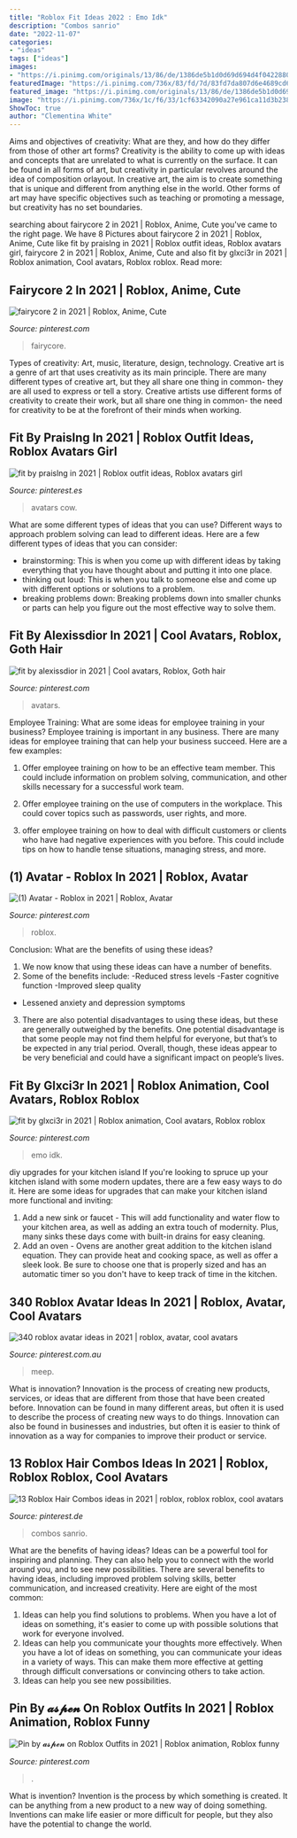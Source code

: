 ```yaml
---
title: "Roblox Fit Ideas 2022 : Emo Idk"
description: "Combos sanrio"
date: "2022-11-07"
categories:
- "ideas"
tags: ["ideas"]
images:
- "https://i.pinimg.com/originals/13/86/de/1386de5b1d0d69d694d4f0422880a333.jpg"
featuredImage: "https://i.pinimg.com/736x/83/fd/7d/83fd7da807d6e4689cd6d9eb0a66daeb.jpg"
featured_image: "https://i.pinimg.com/originals/13/86/de/1386de5b1d0d69d694d4f0422880a333.jpg"
image: "https://i.pinimg.com/736x/1c/f6/33/1cf63342090a27e961ca11d3b23849dc.jpg"
ShowToc: true
author: "Clementina White"
---
```



Aims and objectives of creativity: What are they, and how do they differ from those of other art forms?
Creativity is the ability to come up with ideas and concepts that are unrelated to what is currently on the surface. It can be found in all forms of art, but creativity in particular revolves around the idea of composition orlayout. In creative art, the aim is to create something that is unique and different from anything else in the world. Other forms of art may have specific objectives such as teaching or promoting a message, but creativity has no set boundaries.

	

		
searching about fairycore 2 in 2021 | Roblox, Anime, Cute you've came to the right page. We have 8 Pictures about fairycore 2 in 2021 | Roblox, Anime, Cute like fit by praislng in 2021 | Roblox outfit ideas, Roblox avatars girl, fairycore 2 in 2021 | Roblox, Anime, Cute and also fit by glxci3r in 2021 | Roblox animation, Cool avatars, Roblox roblox. Read more:
		
    
## Fairycore 2 In 2021 | Roblox, Anime, Cute

<img loading=lazy src="https://i.pinimg.com/originals/13/86/de/1386de5b1d0d69d694d4f0422880a333.jpg" onerror="this.onerror=null;this.src='https://tse2.mm.bing.net/th?id=OIP.FjgsqE5Beym-yB7OtJZg5wHaLA&amp;pid=15.1';" alt="fairycore 2 in 2021 | Roblox, Anime, Cute">

_Source: pinterest.com_

>fairycore. 

	

Types of creativity: Art, music, literature, design, technology.
Creative art is a genre of art that uses creativity as its main principle. There are many different types of creative art, but they all share one thing in common- they are all used to express or tell a story. Creative artists use different forms of creativity to create their work, but all share one thing in common- the need for creativity to be at the forefront of their minds when working.

    
## Fit By Praislng In 2021 | Roblox Outfit Ideas, Roblox Avatars Girl

<img loading=lazy src="https://i.pinimg.com/736x/10/0c/be/100cbe905a17884178d92698f51753ce.jpg" onerror="this.onerror=null;this.src='https://tse3.mm.bing.net/th?id=OIP.QU9CuSrGgD6N9rXFDIvVQgHaN2&amp;pid=15.1';" alt="fit by praislng in 2021 | Roblox outfit ideas, Roblox avatars girl">

_Source: pinterest.es_

>avatars cow. 

	

What are some different types of ideas that you can use?
Different ways to approach problem solving can lead to different ideas. Here are a few different types of ideas that you can consider: 
- brainstorming: This is when you come up with different ideas by taking everything that you have thought about and putting it into one place. 
- thinking out loud: This is when you talk to someone else and come up with different options or solutions to a problem. 
- breaking problems down: Breaking problems down into smaller chunks or parts can help you figure out the most effective way to solve them.

    
## Fit By Alexissdior In 2021 | Cool Avatars, Roblox, Goth Hair

<img loading=lazy src="https://i.pinimg.com/736x/bf/f1/24/bff1240734d1c25747b19baef23b81fe.jpg" onerror="this.onerror=null;this.src='https://tse2.mm.bing.net/th?id=OIP.WpZ03RbiRQF-eR336kMWxgHaPj&amp;pid=15.1';" alt="fit by alexissdior in 2021 | Cool avatars, Roblox, Goth hair">

_Source: pinterest.com_

>avatars. 

	

Employee Training: What are some ideas for employee training in your business?
Employee training is important in any business. There are many ideas for employee training that can help your business succeed. Here are a few examples:
1. Offer employee training on how to be an effective team member. This could include information on problem solving, communication, and other skills necessary for a successful work team.

2. Offer employee training on the use of computers in the workplace. This could cover topics such as passwords, user rights, and more.

3. offer employee training on how to deal with difficult customers or clients who have had negative experiences with you before. This could include tips on how to handle tense situations, managing stress, and more.

    
## (1) Avatar - Roblox In 2021 | Roblox, Avatar

<img loading=lazy src="https://i.pinimg.com/736x/83/fd/7d/83fd7da807d6e4689cd6d9eb0a66daeb.jpg" onerror="this.onerror=null;this.src='https://tse1.mm.bing.net/th?id=OIP.yOuGw3JEfRAC1SQKHCRkIgAAAA&amp;pid=15.1';" alt="(1) Avatar - Roblox in 2021 | Roblox, Avatar">

_Source: pinterest.com_

>roblox. 

	

Conclusion: What are the benefits of using these ideas?
1. We now know that using these ideas can have a number of benefits.
2. Some of the benefits include: 
-Reduced stress levels 
-Faster cognitive function 
-Improved sleep quality 
- Lessened anxiety and depression symptoms 
3. There are also potential disadvantages to using these ideas, but these are generally outweighed by the benefits. One potential disadvantage is that some people may not find them helpful for everyone, but that’s to be expected in any trial period. Overall, though, these ideas appear to be very beneficial and could have a significant impact on people’s lives.

    
## Fit By Glxci3r In 2021 | Roblox Animation, Cool Avatars, Roblox Roblox

<img loading=lazy src="https://i.pinimg.com/736x/1c/f6/33/1cf63342090a27e961ca11d3b23849dc.jpg" onerror="this.onerror=null;this.src='https://tse3.mm.bing.net/th?id=OIP.mKvWc_snBzFfBMZIRRbyYwHaNP&amp;pid=15.1';" alt="fit by glxci3r in 2021 | Roblox animation, Cool avatars, Roblox roblox">

_Source: pinterest.com_

>emo idk. 

	

diy upgrades for your kitchen island
If you're looking to spruce up your kitchen island with some modern updates, there are a few easy ways to do it. Here are some ideas for upgrades that can make your kitchen island more functional and inviting: 
1. Add a new sink or faucet - This will add functionality and water flow to your kitchen area, as well as adding an extra touch of modernity. Plus, many sinks these days come with built-in drains for easy cleaning. 
2. Add an oven - Ovens are another great addition to the kitchen island equation. They can provide heat and cooking space, as well as offer a sleek look. Be sure to choose one that is properly sized and has an automatic timer so you don't have to keep track of time in the kitchen. 

    
## 340 Roblox Avatar Ideas In 2021 | Roblox, Avatar, Cool Avatars

<img loading=lazy src="https://i.pinimg.com/474x/5c/76/95/5c7695923d6ba4eee6840eb4eb610e67.jpg" onerror="this.onerror=null;this.src='https://tse2.mm.bing.net/th?id=OIP.gKHudEqJbUcFWhhrC7mCIwAAAA&amp;pid=15.1';" alt="340 roblox avatar ideas in 2021 | roblox, avatar, cool avatars">

_Source: pinterest.com.au_

>meep. 

	

What is innovation?
Innovation is the process of creating new products, services, or ideas that are different from those that have been created before. Innovation can be found in many different areas, but often it is used to describe the process of creating new ways to do things. Innovation can also be found in businesses and industries, but often it is easier to think of innovation as a way for companies to improve their product or service.

    
## 13 Roblox Hair Combos Ideas In 2021 | Roblox, Roblox Roblox, Cool Avatars

<img loading=lazy src="https://i.pinimg.com/474x/96/6a/05/966a05132c83a6a890308adbef94b819.jpg" onerror="this.onerror=null;this.src='https://tse3.mm.bing.net/th?id=OIP.qSYMBs2ouzTHyCxYLQKocgAAAA&amp;pid=15.1';" alt="13 Roblox Hair Combos ideas in 2021 | roblox, roblox roblox, cool avatars">

_Source: pinterest.de_

>combos sanrio. 

	

What are the benefits of having ideas?
Ideas can be a powerful tool for inspiring and planning. They can also help you to connect with the world around you, and to see new possibilities. There are several benefits to having ideas, including improved problem solving skills, better communication, and increased creativity. Here are eight of the most common: 
1. Ideas can help you find solutions to problems. When you have a lot of ideas on something, it's easier to come up with possible solutions that work for everyone involved.
2. Ideas can help you communicate your thoughts more effectively. When you have a lot of ideas on something, you can communicate your ideas in a variety of ways. This can make them more effective at getting through difficult conversations or convincing others to take action. 
3. Ideas can help you see new possibilities.

    
## Pin By 𝓪𝓼𝓹𝓮𝓷 On Roblox Outfits In 2021 | Roblox Animation, Roblox Funny

<img loading=lazy src="https://i.pinimg.com/736x/e3/4c/17/e34c172df761c4b1cea10304b6606179.jpg" onerror="this.onerror=null;this.src='https://tse3.mm.bing.net/th?id=OIP.yWgFmuOGRBNT9OemCTicJwHaJ3&amp;pid=15.1';" alt="Pin by 𝓪𝓼𝓹𝓮𝓷 on Roblox Outfits in 2021 | Roblox animation, Roblox funny">

_Source: pinterest.com_

>. 

	

What is invention?
Invention is the process by which something is created. It can be anything from a new product to a new way of doing something. Inventions can make life easier or more difficult for people, but they also have the potential to change the world.

